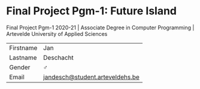 # Final Project Pgm-1: Future Island
Final Project Pgm-1 2020-21 | Associate Degree in Computer Programming | Artevelde University of Applied Sciences

|           |                                  |
| --------- | -------------------------------- |
| Firstname | Jan                              |
| Lastname  | Deschacht                        |
| Gender    | :male_sign:                      |
| Email     | jandesch@student.arteveldehs.be |